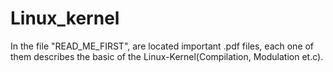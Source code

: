 # Linux_kernel

In the file "READ_ME_FIRST", are located important .pdf files, each one of them describes the basic of the Linux-Kernel(Compilation, Modulation et.c).
